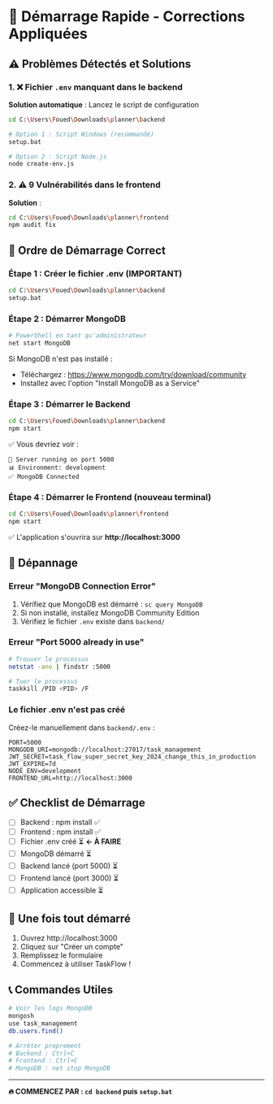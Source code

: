 # 🚀 Démarrage Rapide - Corrections Appliquées

## ⚠️ Problèmes Détectés et Solutions

### 1. ❌ Fichier `.env` manquant dans le backend

**Solution automatique** : Lancez le script de configuration

```bash
cd C:\Users\Foued\Downloads\planner\backend

# Option 1 : Script Windows (recommandé)
setup.bat

# Option 2 : Script Node.js
node create-env.js
```

### 2. ⚠️ 9 Vulnérabilités dans le frontend

**Solution** :
```bash
cd C:\Users\Foued\Downloads\planner\frontend
npm audit fix
```

## 🎯 Ordre de Démarrage Correct

### Étape 1 : Créer le fichier .env (IMPORTANT)
```bash
cd C:\Users\Foued\Downloads\planner\backend
setup.bat
```

### Étape 2 : Démarrer MongoDB
```bash
# PowerShell en tant qu'administrateur
net start MongoDB
```

Si MongoDB n'est pas installé :
- Téléchargez : https://www.mongodb.com/try/download/community
- Installez avec l'option "Install MongoDB as a Service"

### Étape 3 : Démarrer le Backend
```bash
cd C:\Users\Foued\Downloads\planner\backend
npm start
```

✅ Vous devriez voir :
```
🚀 Server running on port 5000
📊 Environment: development
✅ MongoDB Connected
```

### Étape 4 : Démarrer le Frontend (nouveau terminal)
```bash
cd C:\Users\Foued\Downloads\planner\frontend
npm start
```

✅ L'application s'ouvrira sur **http://localhost:3000**

## 🐛 Dépannage

### Erreur "MongoDB Connection Error"
1. Vérifiez que MongoDB est démarré : `sc query MongoDB`
2. Si non installé, installez MongoDB Community Edition
3. Vérifiez le fichier `.env` existe dans `backend/`

### Erreur "Port 5000 already in use"
```bash
# Trouver le processus
netstat -ano | findstr :5000

# Tuer le processus
taskkill /PID <PID> /F
```

### Le fichier .env n'est pas créé
Créez-le manuellement dans `backend/.env` :
```env
PORT=5000
MONGODB_URI=mongodb://localhost:27017/task_management
JWT_SECRET=task_flow_super_secret_key_2024_change_this_in_production
JWT_EXPIRE=7d
NODE_ENV=development
FRONTEND_URL=http://localhost:3000
```

## ✅ Checklist de Démarrage

- [ ] Backend : npm install ✅
- [ ] Frontend : npm install ✅
- [ ] Fichier .env créé ⏳ **← À FAIRE**
- [ ] MongoDB démarré ⏳
- [ ] Backend lancé (port 5000) ⏳
- [ ] Frontend lancé (port 3000) ⏳
- [ ] Application accessible ⏳

## 🎉 Une fois tout démarré

1. Ouvrez http://localhost:3000
2. Cliquez sur "Créer un compte"
3. Remplissez le formulaire
4. Commencez à utiliser TaskFlow !

## 📞 Commandes Utiles

```bash
# Voir les logs MongoDB
mongosh
use task_management
db.users.find()

# Arrêter proprement
# Backend : Ctrl+C
# Frontend : Ctrl+C
# MongoDB : net stop MongoDB
```

---

**🔥 COMMENCEZ PAR : `cd backend` puis `setup.bat`**
